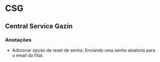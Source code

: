 # CSG

## Central Service Gazin

### Anotações

- Adicionar opção de reset de senha. Enviando uma senha aleatória para o email da filial.
